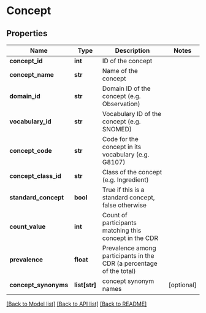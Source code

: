 # Concept

## Properties
Name | Type | Description | Notes
------------ | ------------- | ------------- | -------------
**concept_id** | **int** | ID of the concept | 
**concept_name** | **str** | Name of the concept | 
**domain_id** | **str** | Domain ID of the concept (e.g. Observation) | 
**vocabulary_id** | **str** | Vocabulary ID of the concept (e.g. SNOMED) | 
**concept_code** | **str** | Code for the concept in its vocabulary (e.g. G8107) | 
**concept_class_id** | **str** | Class of the concept (e.g. Ingredient) | 
**standard_concept** | **bool** | True if this is a standard concept, false otherwise | 
**count_value** | **int** | Count of participants matching this concept in the CDR | 
**prevalence** | **float** | Prevalence among participants in the CDR (a percentage of the total) | 
**concept_synonyms** | **list[str]** | concept synonym names | [optional] 

[[Back to Model list]](../README.md#documentation-for-models) [[Back to API list]](../README.md#documentation-for-api-endpoints) [[Back to README]](../README.md)


